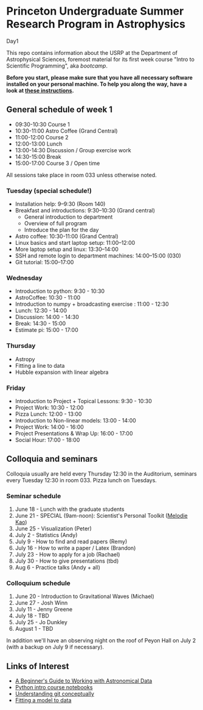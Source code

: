 # Princeton Undergraduate Summer Research Program in Astrophysics

Day1

This repo contains information about the USRP at the Department of Astrophysical Sciences, foremost material for its first week course "Intro to Scientific Programming", aka *bootcamp*.

**Before you start, please make sure that you have all necessary software installed on your personal machine. To help you along the way, have a look at [these instructions](SETUP-INSTALLATION.md).**

## General schedule of week 1

* 09:30-10:30 Course 1
* 10:30-11:00  Astro Coffee (Grand Central)
* 11:00-12:00  Course 2
* 12:00-13:00  Lunch
* 13:00-14:30  Discussion / Group exercise work
* 14:30-15:00 Break
* 15:00-17:00  Course 3 / Open time

All sessions take place in room 033 unless otherwise noted.

### Tuesday (special schedule!)

* Installation help: 9–9:30 (Room 140)
* Breakfast and introductions: 9:30–10:30 (Grand central)
    * General introduction to department
    * Overview of full program
    * Introduce the plan for the day
* Astro coffee: 10:30-11:00 (Grand Central)
* Linux basics and start laptop setup: 11:00–12:00
* More laptop setup and linux: 13:30–14:00
* SSH and remote login to department machines: 14:00–15:00 (030)
* Git tutorial: 15:00–17:00

### Wednesday

* Introduction to python: 9:30 - 10:30  
* AstroCoffee: 10:30 - 11:00
* Introduction to numpy + broadcasting exercise : 11:00 - 12:30
* Lunch: 12:30 - 14:00
* Discussion: 14:00 - 14:30
* Break:  14:30 - 15:00
* Estimate pi:  15:00 - 17:00

### Thursday

* Astropy
* Fitting a line to data
* Hubble expansion with linear algebra

### Friday

* Introduction to Project + Topical Lessons: 9:30 - 10:30
* Project Work: 10:30 - 12:00
* Pizza Lunch: 12:00 - 13:00
* Introduction to Non-linear models: 13:00 - 14:00
* Project Work: 14:00 - 16:00 
* Project Presentations & Wrap Up: 16:00 - 17:00
* Social Hour: 17:00 - 18:00

## Colloquia and seminars

Colloquia usually are held every Thursday 12:30 in the Auditorium, seminars every Tuesday 12:30 in room 033. Pizza lunch on Tuesdays.

### Seminar schedule

1. June 18 - Lunch with the graduate students
2. June 21 - SPECIAL (9am-noon): Scientist's Personal Toolkit ([Melodie Kao](http://www.melodiekao.com/))
3. June 25 - Visualization (Peter)
4. July 2 - Statistics (Andy)
5. July 9 - How to find and read papers (Remy)
6. July 16 - How to write a paper / Latex (Brandon)
7. July 23 - How to apply for a job (Rachael)
8. July 30 - How to give presentations (tbd)
9. Aug 6 - Practice talks (Andy + all)

### Colloquium schedule

1. June 20 - Introduction to Gravitational Waves (Michael)
2. June 27 - Josh Winn
3. July 11 - Jenny Greene
4. July 18 - TBD
5. July 25 - Jo Dunkley
6. August 1 - TBD

In addition we'll have an observing night on the roof of Peyon Hall on July 2 (with a backup on July 9 if necessary).

Links of Interest
------------------

* [A Beginner's Guide to Working with Astronomical Data](https://arxiv.org/abs/1905.13189)
* [Python intro course notebooks](https://github.com/jakevdp/2014_fall_ASTR599/tree/master/notebooks)
* [Understanding git conceptually](https://www.sbf5.com/~cduan/technical/git/)
* [Fitting a model to data](http://arxiv.org/abs/1008.4686)
